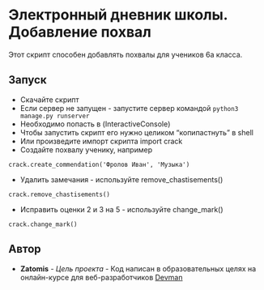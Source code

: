 # Электронный дневник школы. Добавление похвал

Этот скрипт способен добавлять похвалы для учеников 6а класса. 

## Запуск

- Скачайте скрипт
- Если сервер не запущен - запустите сервер командой `python3 manage.py runserver`
- Необходимо попасть в (InteractiveConsole)
- Чтобы запустить скрипт его нужно целиком “копипастнуть” в shell
- Или произведите импорт скрипта import crack
- Создайте похвалу ученику, например
 ```
crack.create_commendation('Фролов Иван', 'Музыка')
 ```
- Удалить замечания - используйте remove_chastisements()
 ```
crack.remove_chastisements()
 ```
- Исправить оценки 2 и 3 на 5 - используйте change_mark()
 ```
crack.change_mark()
 ```


## Автор
* **Zatomis** - *Цель проекта* - Код написан в образовательных целях на онлайн-курсе для веб-разработчиков [Devman](https://dvmn.org)
